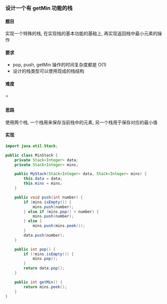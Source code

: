 ### 设计一个有 getMin 功能的栈
#### 题目
实现一个特殊的栈, 在实现栈的基本功能的基础上, 再实现返回栈中最小元素的操作

#### 要求
- pop, push, getMin 操作的时间复杂度都是 O(1)
- 设计的栈类型可以使用现成的栈结构

#### 难度
:star:

#### 思路
使用两个栈, 一个栈用来保存当前栈中的元素, 另一个栈用于保存对应的最小值

#### 实现
```java
import java.util.Stack;

public class MinStack {
    private Stack<Integer> data;
    private Stack<Integer> mins;

    public MyStack(Stack<Integer> data, Stack<Integer> mins) {
        this.data = data;
        this.mins = mins;
    }

    public void push(int number) {
        if (mins.isEmpty()) {
            mins.push(number);
        } else if (mins.pop() > number) {
            mins.push(number);
        } else {
            mins.push(mins.peek());
        }
        data.push(number);
    }

    public int pop() {
        if (!mins.isEmpty()) {
            mins.pop();
        }
        return data.pop();
    }

    public int getMin() {
        return mins.peek();
    }
}
```
